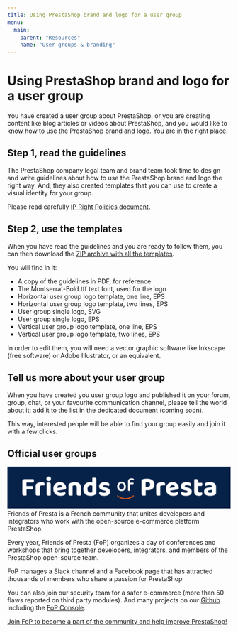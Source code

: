 ```yaml
---
title: Using PrestaShop brand and logo for a user group
menu:
  main:
    parent: "Resources"
    name: "User groups & branding"
---
```


# Using PrestaShop brand and logo for a user group

You have created a user group about PrestaShop, or you are creating content like blog articles or videos about PrestaShop, and you would like to know how to use the PrestaShop brand and logo. You are in the right place.


## Step 1, read the guidelines

The PrestaShop company legal team and brand team took time to design and write guidelines about how to use the PrestaShop brand and logo the right way. And, they also created templates that you can use to create a visual identity for your group.

Please read carefully [IP Right Policies document](/files/ip-right-policies.pdf).


## Step 2, use the templates

When you have read the guidelines and you are ready to follow them, you can then download the [ZIP archive with all the templates](/files/PrestaShop_Privacy_Policies.zip).

You will find in it:
- A copy of the guidelines in PDF, for reference
- The Montserrat-Bold.ttf text font, used for the logo
- Horizontal user group logo template, one line, EPS
- Horizontal user group logo template, two lines, EPS
- User group single logo, SVG
- User group single logo, EPS
- Vertical user group logo template, one line, EPS
- Vertical user group logo template, two lines, EPS

In order to edit them, you will need a vector graphic software like Inkscape (free software) or Adobe Illustrator, or an equivalent.


## Tell us more about your user group

When you have created you user group logo and published it on your forum, group, chat, or your favourite communication channel, please tell the world about it: add it to the list in the dedicated document (coming soon).

This way, interested people will be able to find your group easily and join it with a few clicks.

## Official user groups

![Friends of Presta](fop_logotype-horizontal-blanc-avec-fond.svg)
Friends of Presta is a French community that unites developers and integrators who work with the open-source e-commerce platform PrestaShop.

Every year, Friends of Presta (FoP) organizes a day of conferences and workshops that bring together developers, integrators, and members of the PrestaShop open-source team.

FoP manages a Slack channel and a Facebook page that has attracted thousands of members who share a passion for PrestaShop

You can also join our security team for a safer e-commerce (more than 50 flaws reported on third party modules). And many projects on our [Github](https://github.com/friends-of-presta) including the [FoP Console](https://github.com/friends-of-presta/fop_console).

[Join FoP to become a part of the community and help improve PrestaShop!](https://friendsofpresta.org/en)